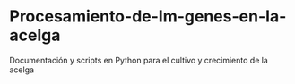 # Procesamiento-de-Im-genes-en-la-acelga
Documentación y scripts en Python para el cultivo y crecimiento de la acelga
